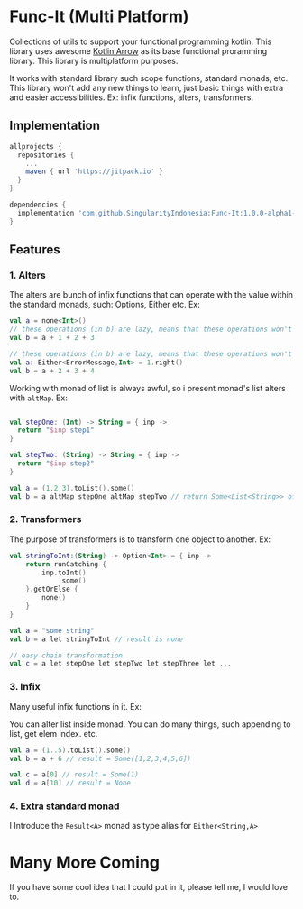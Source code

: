 # Func-It (Multi Platform)
Collections of utils to support your functional programming kotlin.
This library uses awesome [Kotlin Arrow](https://arrow-kt.io/) as its base functional proramming library.
This library is multiplatform purposes.

It works with standard library such scope functions, standard monads, etc.
This library won't add any new things to learn, just basic things with extra and easier accessibilities.
Ex: infix functions, alters, transformers.

## Implementation
```groovy
allprojects {
  repositories {
    ...
    maven { url 'https://jitpack.io' }
  }
}

dependencies {
  implementation 'com.github.SingularityIndonesia:Func-It:1.0.0-alpha1-20230825-04'
}
```

## Features
### 1. Alters
The alters are bunch of infix functions that can operate with the value within the standard monads, such: Options, Either etc.
Ex:
```kotlin
val a = none<Int>()
// these operations (in b) are lazy, means that these operations won't be executed, unless the input is type of Some
val b = a + 1 + 2 + 3

// these operations (in b) are lazy, means that these operations won't be executed, unless the input is type of Right
val a: Either<ErrorMessage,Int> = 1.right()
val b = a + 2 + 3 + 4
```

Working with monad of list is always awful, so i present monad's list alters with ``altMap``. Ex:
```kotlin

val stepOne: (Int) -> String = { inp ->
  return "$inp step1"
}

val stepTwo: (String) -> String = { inp ->
  return "$inp step2"
}

val a = (1,2,3).toList().some()
val b = a altMap stepOne altMap stepTwo // return Some<List<String>> of ["1 step1 step2", "2 step1 step2", .. ]
```


### 2. Transformers
The purpose of transformers is to transform one object to another. Ex:
```kotlin
val stringToInt:(String) -> Option<Int> = { inp ->
    return runCatching { 
        inp.toInt()
            .some()
    }.getOrElse { 
        none()
    }
}

val a = "some string"
val b = a let stringToInt // result is none

// easy chain transformation
val c = a let stepOne let stepTwo let stepThree let ...
```

### 3. Infix
Many useful infix functions in it. Ex:

You can alter list inside monad. You can do many things, such appending to list, get elem index. etc.
```kotlin
val a = (1..5).toList().some()
val b = a + 6 // result = Some([1,2,3,4,5,6])

val c = a[0] // result = Some(1)
val d = a[10] // result = None
```

### 4. Extra standard monad
I Introduce the ``Result<A>`` monad as type alias for ``Either<String,A>``

# Many More Coming
If you have some cool idea that I could put in it, please tell me, I would love to.
